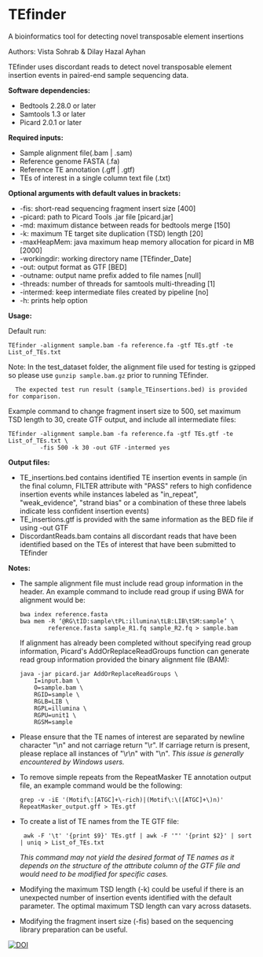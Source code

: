 # TEfinder
A bioinformatics tool for detecting novel transposable element insertions

Authors: Vista Sohrab & Dilay Hazal Ayhan 

TEfinder uses discordant reads to detect novel transposable element insertion events in paired-end sample sequencing data. 

**Software dependencies:**
* Bedtools 2.28.0 or later
* Samtools 1.3 or later
* Picard 2.0.1 or later

**Required inputs:**
* Sample alignment file(.bam | .sam) 
* Reference genome FASTA (.fa)
* Reference TE annotation (.gff | .gtf)
* TEs of interest in a single column text file (.txt)

**Optional arguments with default values in brackets:**
* -fis:        short-read sequencing fragment insert size [400]
* -picard:     path to Picard Tools .jar file [picard.jar]
* -md:         maximum distance between reads for bedtools merge [150]
* -k:          maximum TE target site duplication (TSD) length [20]
* -maxHeapMem: java maximum heap memory allocation for picard in MB [2000]
* -workingdir: working directory name [TEfinder_Date]
* -out:        output format as GTF [BED]
* -outname:    output name prefix added to file names [null]
* -threads:    number of threads for samtools multi-threading [1]
* -intermed:   keep intermediate files created by pipeline [no]
* -h:          prints help option
 
**Usage:**

Default run:
```
TEfinder -alignment sample.bam -fa reference.fa -gtf TEs.gtf -te List_of_TEs.txt
```
Note: In the test_dataset folder, the alignment file used for testing is gzipped so please use
      ```gunzip sample.bam.gz``` 
      prior to running TEfinder.

      The expected test run result (sample_TEinsertions.bed) is provided for comparison.

Example command to change fragment insert size to 500, set maximum TSD length to 30, create GTF output, and include all intermediate files:
```
TEfinder -alignment sample.bam -fa reference.fa -gtf TEs.gtf -te List_of_TEs.txt \
         -fis 500 -k 30 -out GTF -intermed yes
```
**Output files:**
* TE_insertions.bed contains identified TE insertion events in sample (in the final column, FILTER attribute with "PASS" refers to high confidence insertion events while instances labeled as "in_repeat", "weak_evidence", "strand bias" or a combination of these three labels indicate less confident insertion events)
* TE_insertions.gtf is provided with the same information as the BED file if using -out GTF
* DiscordantReads.bam contains all discordant reads that have been identified based on the TEs of interest that have been submitted to TEfinder

**Notes:**
* The sample alignment file must include read group information in the header. An example command to include read group if using BWA for alignment would be:
  
  ```
  bwa index reference.fasta
  bwa mem -R ‘@RG\tID:sample\tPL:illumina\tLB:LIB\tSM:sample’ \
          reference.fasta sample_R1.fq sample_R2.fq > sample.bam
  ```

  If alignment has already been completed without specifying read group information, Picard's AddOrReplaceReadGroups function can generate read group information provided
  the binary alignment file (BAM):
  ```
  java -jar picard.jar AddOrReplaceReadGroups \
      I=input.bam \
      O=sample.bam \
      RGID=sample \
      RGLB=LIB \
      RGPL=illumina \
      RGPU=unit1 \
      RGSM=sample
   ```
* Please ensure that the TE names of interest are separated by newline character "\n" and not carriage return "\r". 
  If carriage return is present, please replace all instances of "\r\n" with "\n".
  *This issue is generally encountered by Windows users.*

* To remove simple repeats from the RepeatMasker TE annotation output file, an example command would be the following: 
  ```
  grep -v -iE '(Motif\:[ATGC]+\-rich)|(Motif\:\([ATGC]+\)n)' RepeatMasker_output.gff > TEs.gtf
  ```
* To create a list of TE names from the TE GTF file: 

  ```
   awk -F '\t' '{print $9}' TEs.gtf | awk -F '"' '{print $2}' | sort | uniq > List_of_TEs.txt
  ```
  *This command may not yield the desired format of TE names as it depends on the structure of the attribute column of the GTF file and would need to be modified for specific cases.* 

* Modifying the maximum TSD length (-k) could be useful if there is an unexpected number of insertion events identified with the default parameter.
  The optimal maximum TSD length can vary across datasets.

* Modifying the fragment insert size (-fis) based on the sequencing library preparation can be useful.

[![DOI](https://zenodo.org/badge/DOI/10.5281/zenodo.4446971.svg)](https://doi.org/10.5281/zenodo.4446971)
